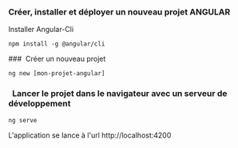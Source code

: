 ###  Créer, installer et déployer un nouveau projet ANGULAR

Installer Angular-Cli

```
npm install -g @angular/cli
```

###  Créer un nouveau projet

```
ng new [mon-projet-angular]
```

<h3>  Lancer le projet dans le navigateur avec un serveur de développement </h3>

```
ng serve
```

L'application se lance à l'url http://localhost:4200
